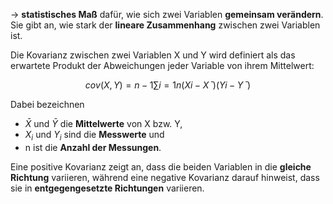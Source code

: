 -> **statistisches Maß** dafür, wie sich zwei Variablen **gemeinsam verändern**. 
Sie gibt an, wie stark der **lineare Zusammenhang** zwischen zwei Variablen ist.

Die Kovarianz zwischen zwei Variablen X und Y wird definiert als das erwartete Produkt der Abweichungen jeder Variable von ihrem Mittelwert:

$$cov(X,Y)=n−1∑i=1n​(Xi​−Xˉ)(Yi​−Yˉ)​$$

Dabei bezeichnen 
- $\bar{X}$ und $\bar{Y}$ die **Mittelwerte** von X bzw. Y, 
- $X_i$ und $Y_i$ sind die **Messwerte** und 
- n ist die **Anzahl der Messungen**. 

Eine positive Kovarianz zeigt an, dass die beiden Variablen in die **gleiche Richtung** variieren, während eine negative Kovarianz darauf hinweist, dass sie in **entgegengesetzte Richtungen** variieren.
